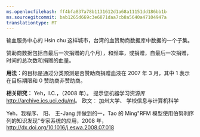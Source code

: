 ```yaml
---
ms.openlocfilehash: ff4bfa837a78b1131612d1a68a11151dd186bb1b
ms.sourcegitcommit: bab1265d669c3e6871daa7cb8a5640a47104947a
translationtype: MT
---
```

输血服务中心的 Hsin chu 这样城市，台湾的血赞助商数据库中数据的一个子集。<p> </p>赞助商数据包括自最后一次捐赠的几个月），和频率，或捐赠，自最后一次捐赠，时间的总次数和捐赠的血量。<p> </p><b>用法︰</b>的目标是通过分类预测是否赞助商捐赠血液在 2007 年 3 月，其中 1 表示在目标期限和 0 赞助商非赞助商。 <p> </p><b>相关研究︰</b> Yeh，I.C.，（2008 年）。 提示您机器学习资源库<a href="http://archive.ics.uci.edu/ml">http://archive.ics.uci.edu/ml</a>。 欧文︰ 加州大学、 学校信息与计算机科学 <p> </p>Yeh，我程序、 阳、 王-Jang 并做到的一，Tao 的 Ming"RFM 模型使用伯努利序列的知识发现"专家系统的应用，2008 年， <a href="http://dx.doi.org/10.1016/j.eswa.2008.07.018">http://dx.doi.org/10.1016/j.eswa.2008.07.018</a>